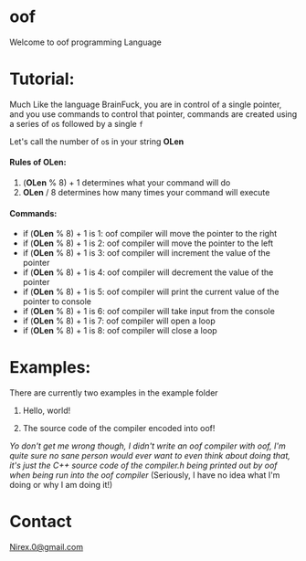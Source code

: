 # oof
Welcome to oof programming Language

# Tutorial:

Much Like the language BrainFuck, you are in control of a single pointer, and you use commands to control that pointer, commands are created using a series of ```o```s followed by a single ```f```

Let's call the number of ```o```s in your string **OLen**

#### Rules of **OLen**:

1) (**OLen** % 8) + 1 determines what your command will do
2) **OLen** / 8 determines how many times your command will execute

#### Commands:

- if (**OLen** % 8) + 1 is 1: oof compiler will move the pointer to the right
- if (**OLen** % 8) + 1 is 2: oof compiler will move the pointer to the left
- if (**OLen** % 8) + 1 is 3: oof compiler will increment the value of the pointer
- if (**OLen** % 8) + 1 is 4: oof compiler will decrement the value of the pointer
- if (**OLen** % 8) + 1 is 5: oof compiler will print the current value of the pointer to console
- if (**OLen** % 8) + 1 is 6: oof compiler will take input from the console
- if (**OLen** % 8) + 1 is 7: oof compiler will open a loop
- if (**OLen** % 8) + 1 is 8: oof compiler will close a loop

# Examples:

There are currently two examples in the example folder

1) Hello, world!

2) The source code of the compiler encoded into oof!

*Yo don't get me wrong though, I didn't write an oof compiler with oof, I'm quite sure no sane person would ever want to even think about doing that, it's just the C++ source code of the compiler.h being printed out by oof when being run into the oof compiler* (Seriously, I have no idea what I'm doing or why I am doing it!)

# Contact

Nirex.0@gmail.com
